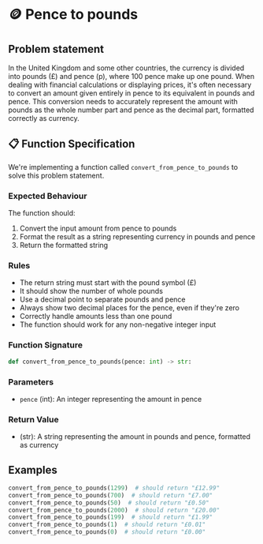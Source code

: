 # 🪙 Pence to pounds

## Problem statement

In the United Kingdom and some other countries, the currency is divided into pounds (£) and pence (p), where 100 pence make up one pound. When dealing with financial calculations or displaying prices, it's often necessary to convert an amount given entirely in pence to its equivalent in pounds and pence. This conversion needs to accurately represent the amount with pounds as the whole number part and pence as the decimal part, formatted correctly as currency.

## 📋 Function Specification

We're implementing a function called `convert_from_pence_to_pounds` to solve this problem statement.

### Expected Behaviour

The function should:

1. Convert the input amount from pence to pounds
2. Format the result as a string representing currency in pounds and pence
3. Return the formatted string

### Rules

- The return string must start with the pound symbol (£)
- It should show the number of whole pounds
- Use a decimal point to separate pounds and pence
- Always show two decimal places for the pence, even if they're zero
- Correctly handle amounts less than one pound
- The function should work for any non-negative integer input

### Function Signature

```python
def convert_from_pence_to_pounds(pence: int) -> str:
```

### Parameters

- `pence` (int): An integer representing the amount in pence

### Return Value

- (str): A string representing the amount in pounds and pence, formatted as currency

## Examples

```python
convert_from_pence_to_pounds(1299)  # should return "£12.99"
convert_from_pence_to_pounds(700)  # should return "£7.00"
convert_from_pence_to_pounds(50)  # should return "£0.50"
convert_from_pence_to_pounds(2000)  # should return "£20.00"
convert_from_pence_to_pounds(199)  # should return "£1.99"
convert_from_pence_to_pounds(1)  # should return "£0.01"
convert_from_pence_to_pounds(0)  # should return "£0.00"
```
